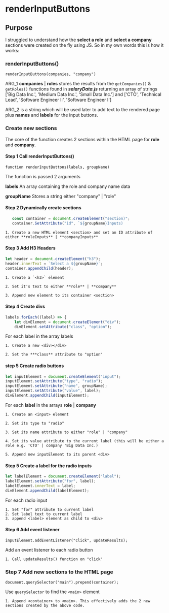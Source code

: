 # renderInputButtons

## Purpose

I struggled to understand how the **select a role** and **select a company** sections were created on the fly using JS. So in my own words this is how it works:

### renderInputButtons()

`renderInputButtons(companies, "company")`

ARG_1 **companies** | **roles** stores the results from the `getCompanies()` & `getRoles()` functions found in **_salaryData.js_** returning an array of strings ['Big Data Inc.', 'Medium Data Inc.', 'Small Data Inc.'] and ['CTO', 'Technical Lead', 'Software Engineer II', 'Software Engineer I']

ARG_2 is a string which will be used later to add text to the rendered page plus **names** and **labels** for the input buttons.

### Create new sections

The core of the function creates 2 sections within the HTML page for **role** and **company**.

#### Step 1 Call renderInputButtons()

`function renderInputButtons(labels, groupName)`

The function is passed 2 arguments

**labels** An array containing the role and company name data

**groupName** Stores a string either "company" | "role"

#### Step 2 Dynamically create sections

```js
   const container = document.createElement("section)";
   container.SetAttribute("id", `${groupName}Inputs)
```

    1. Create a new HTML element <section> and set an ID attribute of either **roleInputs** | **companyInputs**

#### Step 3 Add H3 Headers

```js
let header = document.createElement("h3");
header.innerText = `Select a ${groupName}`;
container.appendChild(header);
```

    1. Create a `<h3>` element

    2. Set it's text to either **role** | **company**

    3. Append new element to its container <section>

#### Step 4 Create divs

```js
labels.forEach((label) => {
    let divElement = document.createElement("div");
    divElement.setAttribute("class", "option");
```

For each label in the array labels

    1. Create a new <div></div>

    2. Set the ***class** attribute to "option"

#### step 5 Create radio buttons

```js
let inputElement = document.createElement("input");
inputElement.setAttribute("type", "radio");
inputElement.setAttribute("name", groupName);
inputElement.setAttribute("value", label);
divElement.appendChild(inputElement);
```

For each **label** in the arrays **role** | **company**

    1. Create an <input> element

    2. Set its type to "radio"

    3. Set its name attribute to either "role" | "company"

    4. Set its value attribute to the current label (this will be either a role e.g. 'CTO' | company 'Big Data Inc.)

    5. Append new inputElement to its parent <div>

#### Step 5 Create a label for the radio inputs

```js
let labelElement = document.createElement("label");
labelElement.setAttribute("for", label);
labelElement.innerText = label;
divElement.appendChild(labelElement);
```

For each radio input

    1. Set "for" attribute to current label
    2. Set label text to current label
    3. append <label> element as child to <div>

#### Step 6 Add event listener

`inputElement.addEventListener("click", updateResults);`

Add an event listener to each radio button

    1. Call updateResults() function on "click"

### Step 7 Add new sections to the HTML page

`document.querySelector("main").prepend(container);`

Use `querySelector` to find the `<main>` element

    1. Append <container> to <main>. This effectively adds the 2 new sections created by the above code.
